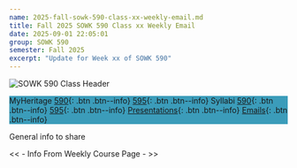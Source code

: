 ```yaml
---
name: 2025-fall-sowk-590-class-xx-weekly-email.md
title: Fall 2025 SOWK 590 Class xx Weekly Email
date: 2025-09-01 22:05:01
group: SOWK 590
semester: Fall 2025
excerpt: "Update for Week xx of SOWK 590"
---
```


![SOWK 590 Class Header](https://jacobrcampbell.com/assets/media/2024-09-01-sowk-590-email-header-image.jpg)

<div style="background-color: #3b9cba; width: 100%;" markdown="1">

MyHeritage [590](https://myheritage.heritage.edu/ICS/Academics/SOWK/SOWK_590/2526_FA-SOWK_590-0/){: .btn .btn--info}
[595](https://myheritage.heritage.edu/ICS/Academics/SOWK/SOWK_595/2526_FA-SOWK_595-0/){: .btn .btn--info}
Syllabi [590](http://jacobrcampbell.com/assets/media/2025-fall-sowk-590-course-syllabus-campbell.pdf){: .btn .btn--info}
[595](http://jacobrcampbell.com/assets/media/2025-fall-sowk-595-0-course-syllabus.pdf){: .btn .btn--info}
[Presentations](https://presentations.jacobrcampbell.com){: .btn .btn--info}
[Emails](https://jacobrcampbell.com/communications/){: .btn .btn--info}

</div>

General info to share

<< - Info From Weekly Course Page - >>